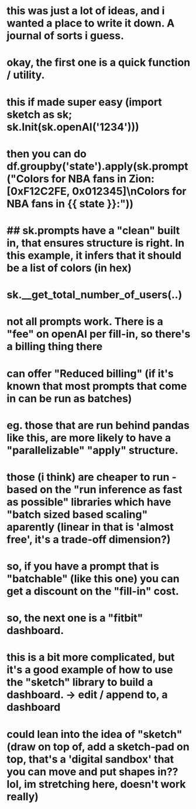 # this was just a lot of ideas, and i wanted a place to write it down. A journal of sorts i guess.

# okay, the first one is a quick function / utility. 
# this if made super easy (import sketch as sk; sk.Init(sk.openAI('1234'))) 
# then you can do df.groupby('state').apply(sk.prompt("Colors for NBA fans in Zion: [0xF12C2FE, 0x012345]\nColors for NBA fans in {{ state }}:"))
# ## sk.prompts have a "clean" built in, that ensures structure is right. In this example, it infers that it should be a list of colors (in hex)
# sk.__get_total_number_of_users(..)

# not all prompts work. There is a "fee" on openAI per fill-in, so there's a billing thing there
# can offer "Reduced billing" (if it's known that most prompts that come in can be run as batches)
# eg. those that are run behind pandas like this, are more likely to have a "parallelizable" "apply" structure.
# those (i think) are cheaper to run - based on the "run inference as fast as possible" libraries which have "batch sized based scaling" aparently (linear in that is 'almost free', it's a trade-off dimension?)
# so, if you have a prompt that is "batchable" (like this one) you can get a discount on the "fill-in" cost.

# so, the next one is a "fitbit" dashboard.
# this is a bit more complicated, but it's a good example of how to use the "sketch" library to build a dashboard. -> edit / append to, a dashboard

# could lean into the idea of "sketch" (draw on top of, add a sketch-pad on top, that's a 'digital sandbox' that you can move and put shapes in?? lol, im stretching here, doesn't work really)